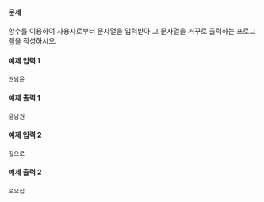 #### 문제

함수를 이용하여 사용자로부터 문자열을 입력받아 그 문자열을 거꾸로 출력하는 프로그램을 작성하시오.

#### 예제 입력 1

```
권남윤
```

#### 예제 출력 1

```
윤남권
```

#### 예제 입력 2

```
집으로
```

#### 예제 출력 2

```
로으집
```

